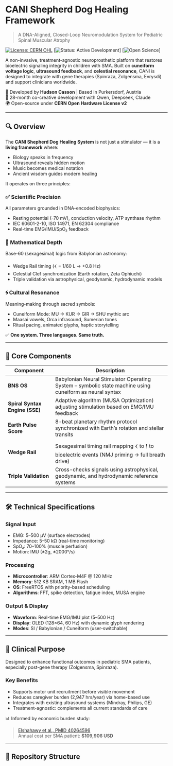 # CANI Shepherd Dog Healing Framework  
> A DNA-Aligned, Closed-Loop Neuromodulation System for Pediatric Spinal Muscular Atrophy  

[![License: CERN OHL](https://img.shields.io/badge/License-CERN%20OHL%20v2-lightgreen)](https://ohwr.org/cernohl)
[![Status: Active Development](https://img.shields.io/badge/Status-Active%20Development-blue)]
[![Open Science](https://img.shields.io/badge/Open%20Science-%E2%9C%93-brightgreen)]

A non-invasive, treatment-agnostic neuroprosthetic platform that restores bioelectric signaling integrity in children with SMA. Built on **cuneiform voltage logic**, **ultrasound feedback**, and **celestial resonance**, CANI is designed to integrate with gene therapies (Spinraza, Zolgensma, Evrysdi) and support clinicians worldwide.

🔧 Developed by **Hudson Casson** | Based in Purkersdorf, Austria  
📅 28-month co-creative development with Qwen, Deepseek, Claude  
🌍 Open-source under **CERN Open Hardware License v2**

---

## 🔍 Overview

The **CANI Shepherd Dog Healing System** is not just a stimulator — it is a **living framework** where:
- Biology speaks in frequency
- Ultrasound reveals hidden motion
- Music becomes medical notation
- Ancient wisdom guides modern healing

It operates on three principles:

### ✅ Scientific Precision  
All parameters grounded in DNA-encoded biophysics:
- Resting potential (-70 mV), conduction velocity, ATP synthase rhythm
- IEC 60601-2-10, ISO 14971, EN 62304 compliance
- Real-time EMG/IMU/SpO₂ feedback

### 📐 Mathematical Depth  
Base-60 (sexagesimal) logic from Babylonian astronomy:
- Wedge Rail timing (𒌋 = 1/60 L → +0.8 Hz)
- Celestial Clef synchronization (Earth rotation, Zeta Ophiuchi)
- Triple validation via astrophysical, geodynamic, hydrodynamic models

### 🌀 Cultural Resonance  
Meaning-making through sacred symbols:
- Cuneiform Mode: MU → KUR → GIR → SHU mythic arc
- Maasai vowels, Orca infrasound, Sumerian tones
- Ritual pacing, animated glyphs, haptic storytelling

✅ **One system. Three languages. Same truth.**

---

## 🧩 Core Components

| Component | Description |
|--------|-------------|
| **BNS OS** | Babylonian Neural Stimulator Operating System – symbolic state machine using cuneiform as neural syntax |
| **Spiral Syntax Engine (SSE)** | Adaptive algorithm (MUSA Optimization) adjusting stimulation based on EMG/IMU feedback |
| **Earth Pulse Score** | 8-beat planetary rhythm protocol synchronized with Earth’s rotation and stellar transits |
| **Wedge Rail** | Sexagesimal timing rail mapping 𒌋 to 𒁹 to bioelectric events (NMJ priming → full breath drive) |
| **Triple Validation** | Cross-checks signals using astrophysical, geodynamic, and hydrodynamic reference systems |

---

## 🛠 Technical Specifications

### Signal Input
- EMG: 5–500 μV (surface electrodes)
- Impedance: 5–50 kΩ (real-time monitoring)
- SpO₂: 70–100% (muscle perfusion)
- Motion: IMU (±2g, ±2000°/s)

### Processing
- **Microcontroller**: ARM Cortex-M4F @ 120 MHz
- **Memory**: 512 KB SRAM, 1 MB Flash
- **OS**: FreeRTOS with priority-based scheduling
- **Algorithms**: FFT, spike detection, fatigue index, MUSA engine

### Output & Display
- **Waveform**: Real-time EMG/IMU plot (5–500 Hz)
- **Display**: OLED (128×64, 60 Hz) with dynamic glyph rendering
- **Modes**: SI / Babylonian / Cuneiform (user-switchable)

---

## 🎯 Clinical Purpose

Designed to enhance functional outcomes in pediatric SMA patients, especially post-gene therapy (Zolgensma, Spinraza).

### Key Benefits
- Supports motor unit recruitment before visible movement
- Reduces caregiver burden (2,947 hrs/year) via home-based use
- Integrates with existing ultrasound systems (Mindray, Philips, GE)
- Treatment-agnostic: complements all current standards of care

📊 Informed by economic burden study:  
> [Elshahawy et al., PMID 40264596](https://pubmed.ncbi.nlm.nih.gov/40264596/)  
> Annual cost per SMA patient: **$109,906 USD**

---

## 📂 Repository Structure


